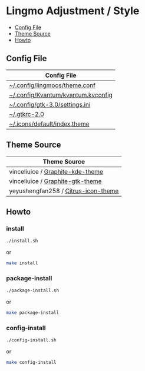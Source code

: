 

# Lingmo Adjustment / Style

* [Config File](#config-file)
* [Theme Source](#theme-source)
* [Howto](#howto)



## Config File

| Config File |
| ----------- |
| [~/.config/lingmoos/theme.conf](asset/overlay/etc/skel/.config/lingmoos/theme.conf) |
| [~/.config/Kvantum/kvantum.kvconfig](asset/overlay/etc/skel/.config/Kvantum/kvantum.kvconfig) |
| [~/.config/gtk-3.0/settings.ini](asset/overlay/etc/skel/.config/gtk-3.0/settings.ini) |
| [~/.gtkrc-2.0](asset/overlay/etc/skel/.gtkrc-2.0) |
| [~/.icons/default/index.theme](asset/overlay/etc/skel/.icons/default/index.theme) |




## Theme Source

| Theme Source |
| ------------ |
| vinceliuice / [Graphite-kde-theme](https://github.com/vinceliuice/Graphite-kde-theme) |
| vinceliuice / [Graphite-gtk-theme](https://github.com/vinceliuice/Graphite-gtk-theme) |
| yeyushengfan258 / [Citrus-icon-theme](https://github.com/yeyushengfan258/Citrus-icon-theme) |




## Howto


### install

``` sh
./install.sh
```

or

``` sh
make install
```


### package-install

``` sh
./package-install.sh
```

or

``` sh
make package-install
```


### config-install

``` sh
./config-install.sh
```

or

``` sh
make config-install
```
